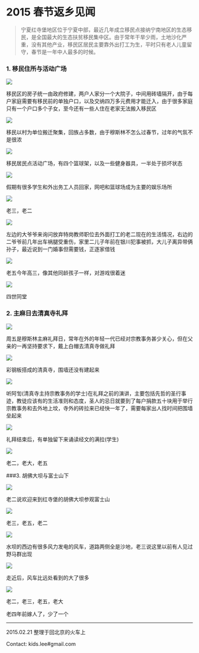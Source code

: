 # 2015 春节返乡见闻
> 宁夏红寺堡地区位于宁夏中部，最近几年成立移民点接纳宁南地区的生态移民，是全国最大的生态扶贫移民集中区。由于常年干旱少雨，土地沙化严重，没有其他产业，移民区居民主要靠外出打工为生，平时只有老人儿童留守，春节是一年中人最多的时候。
 
### 1. 移民住所与活动广场

 ![](img/2.1.jpg )
 
 移民区的房子统一由政府修建，两户人家分一个大院子，中间用砖墙隔开，由于每户家庭需要有移民前的单独户口，以及交纳四万多元费用才能迁入，由于很多家庭只有一个户口多个子女，至今还有一些人住在老家无法搬入移民区
 
 ![](img/1.1.jpg )
  
 移民以村为单位搬迁聚集，回族占多数，由于穆斯林不怎么过春节，过年的气氛不是很浓
 
 ![](img/1.2.jpg)
 
 移民居民点活动广场，有四个篮球架，以及一些健身器具，一半处于损坏状态
 
 ![](img/1.3.jpg)
 
 假期有很多学生和外出务工人员回家，网吧和篮球场成为主要的娱乐场所
 	
 ![](img/1.4.jpg )
 
 老三，老二

 ![](img/2.2.jpg )
 
 左边的大爷爷来询问放弃特岗教师职位去外面打工的老二现在的生活情况，右边的二爷爷前几年出车祸腿受重伤，家里二儿子年前在银川犯事被抓，大儿子离异带俩孙子，最近说到一门婚事但需要钱，正逐家借钱
 	 
 ![](img/2.3.jpg )
 
 老五今年高三，像其他同龄孩子一样，对游戏很着迷
 	 
 ![](img/2.4.jpg )
 
 四世同堂
 
### 2. 主麻日去清真寺礼拜


 
 ![](img/3.1.jpg )
	
 周五是穆斯林主麻礼拜日，常年在外的年轻一代已经对宗教事务甚少关心，但在父亲的一再坚持要求下，戴上白帽去清真寺做礼拜
	
 ![](img/3.2.jpg )
 	
 彩钢板搭成的清真寺，围墙还没有建起来
 
 ![](img/3.3.jpg )
 	
 听阿訇(清真寺主持宗教事务的学士)在礼拜之前的演讲，主要包括先哲的圣行事迹，教徒应该有的生活准则和态度，圣人的忌日就要到了每户捐款五十块用于举行宗教事务和去外地上坟，寺外的砖拉来已经快一年了，需要每家出人找时间把围墙垒起来
 
 ![](img/3.4.jpg )
 	
 礼拜结束后，有单独留下来诵读经文的满拉(学生)
 	
 ![](img/3.5.jpg )
 	
 老二，老大，老五
 
###3. 胡佛大坝与富士山下
 
 ![](img/4.1.jpg )
 	
 老二说欢迎来到红寺堡的胡佛大坝参观富士山
 	
 ![](img/4.2.jpg )
 	
 老三，老五，老二
 
 ![](img/4.4.jpg )
 	
 水坝的西边有很多风力发电的风车，道路两侧全是沙地，老三说这里以前有人见过野马群出现
 
 ![](img/4.5.1.jpg )
 	
 走近后，风车比远处看到的大了很多
 
 ![](img/4.6.jpg )
 	
 老二，老三，老五，老大
 
 老四年前嫁人了，少了一个
 
 
 
 ---
 
 2015.02.21 整理于回北京的火车上
 
 Contact: kids.lee#gmail.com
 
 
 
	


